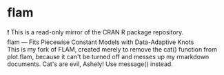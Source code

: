 # flam
:exclamation: This is a read-only mirror of the CRAN R package repository.  flam — Fits Piecewise Constant Models with Data-Adaptive Knots  
This is my fork of FLAM, created merely to remove the cat() function from plot.flam, because it can't be turned off and messes up my rmarkdown documents. Cat's are evil, Ashely! Use message() instead. 

